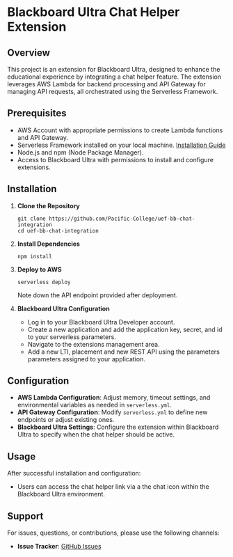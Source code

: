 # Blackboard Ultra Chat Helper Extension

## Overview

This project is an extension for Blackboard Ultra, designed to enhance the educational experience by integrating a chat helper feature. The extension leverages AWS Lambda for backend processing and API Gateway for managing API requests, all orchestrated using the Serverless Framework.

## Prerequisites

- AWS Account with appropriate permissions to create Lambda functions and API Gateway.
- Serverless Framework installed on your local machine. [Installation Guide](https://www.serverless.com/framework/docs/getting-started/)
- Node.js and npm (Node Package Manager).
- Access to Blackboard Ultra with permissions to install and configure extensions.

## Installation

1. **Clone the Repository**
   ```
   git clone https://github.com/Pacific-College/uef-bb-chat-integration
   cd uef-bb-chat-integration
   ```

2. **Install Dependencies**
   ```
   npm install
   ```

3. **Deploy to AWS**
   ```
   serverless deploy
   ```
   Note down the API endpoint provided after deployment.

4. **Blackboard Ultra Configuration**
   - Log in to your Blackboard Ultra Developer account.
   - Create a new application and add the application key, secret, and id to your serverless parameters.
   - Navigate to the extensions management area.
   - Add a new LTI, placement and new REST API using the parameters parameters assigned to your application.

## Configuration

- **AWS Lambda Configuration**: Adjust memory, timeout settings, and environmental variables as needed in `serverless.yml`.
- **API Gateway Configuration**: Modify `serverless.yml` to define new endpoints or adjust existing ones.
- **Blackboard Ultra Settings**: Configure the extension within Blackboard Ultra to specify when the chat helper should be active.

## Usage

After successful installation and configuration:

- Users can access the chat helper link via a the chat icon within the Blackboard Ultra environment.

## Support

For issues, questions, or contributions, please use the following channels:

- **Issue Tracker**: [GitHub Issues](https://github.com/Pacific-College/uef-bb-chat-integration/issues)